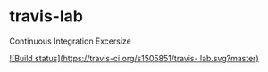 # travis-lab
Continuous Integration Excersize

[![Build 
status](https://travis-ci.org/s1505851/travis-
lab.svg?master)](https://travis-ci.org/s1505851)
